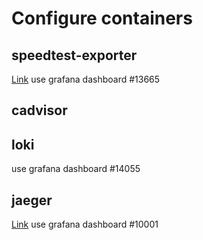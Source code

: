 # Configure containers
## speedtest-exporter
[Link](https://docs.miguelndecarvalho.pt/projects/speedtest-exporter/)
use grafana dashboard #13665
## cadvisor
## loki
use grafana dashboard #14055
## jaeger
[Link](https://www.jaegertracing.io/docs/1.25/monitoring/)
use grafana dashboard #10001
